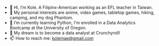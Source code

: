 <!---
kolemae/kolemae is a ✨ special ✨ repository because its `README.md` (this file) appears on your GitHub profile.
You can click the Preview link to take a look at your changes.
--->
- 👋 Hi, I’m Kole. A Filipinx-American working as an EFL teacher in Taiwan.
- 👀 My personal interests are anime, video games, tabletop games, hiking, camping, and my dog Phantom.<!--- 📝 --->
- 🌱 I’m currently learning Python, I'm enrolled in a Data Analytics Bootcamp at the University of Oregon.
- 💞️ My dream is to become a data analyst at Crunchyroll!
- 📫 How to reach me: kolemae@gmail.com
